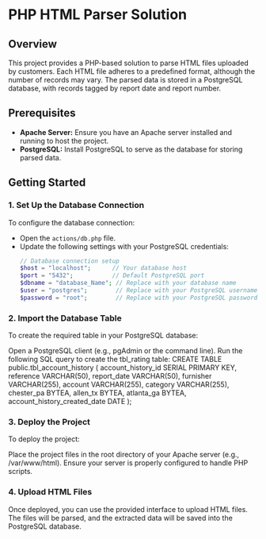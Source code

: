 
# PHP HTML Parser Solution  

## Overview  
This project provides a PHP-based solution to parse HTML files uploaded by customers. Each HTML file adheres to a predefined format, although the number of records may vary. The parsed data is stored in a PostgreSQL database, with records tagged by report date and report number.  

## Prerequisites  
- **Apache Server:** Ensure you have an Apache server installed and running to host the project.  
- **PostgreSQL:** Install PostgreSQL to serve as the database for storing parsed data.  

## Getting Started  

### 1. Set Up the Database Connection  
To configure the database connection:  

- Open the `actions/db.php` file.  
- Update the following settings with your PostgreSQL credentials:  
  ```php
  // Database connection setup
  $host = "localhost";      // Your database host
  $port = "5432";           // Default PostgreSQL port
  $dbname = "database_Name"; // Replace with your database name
  $user = "postgres";        // Replace with your PostgreSQL username
  $password = "root";        // Replace with your PostgreSQL password

### 2. Import the Database Table
To create the required table in your PostgreSQL database:

Open a PostgreSQL client (e.g., pgAdmin or the command line).
Run the following SQL query to create the tbl_rating table:
  CREATE TABLE public.tbl_account_history (
      account_history_id SERIAL PRIMARY KEY,
      reference VARCHAR(50),
      report_date VARCHAR(50),
      furnisher VARCHAR(255),
      account VARCHAR(255),
      category VARCHAR(255),
      chester_pa BYTEA,
      allen_tx BYTEA,
      atlanta_ga BYTEA,
      account_history_created_date DATE
  );



### 3. Deploy the Project
To deploy the project:

Place the project files in the root directory of your Apache server (e.g., /var/www/html).
Ensure your server is properly configured to handle PHP scripts.

### 4. Upload HTML Files
Once deployed, you can use the provided interface to upload HTML files. The files will be parsed, and the extracted data will be saved into the PostgreSQL database.



